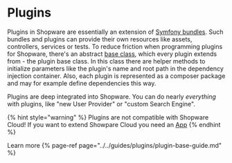 # Plugins

Plugins in Shopware are essentially an extension of [Symfony bundles](https://symfony.com/doc/current/bundles.html#creating-a-bundle).
Such bundles and plugins can provide their own resources like assets, controllers, services or tests.
To reduce friction when programming plugins for Shopware, there's an abstract [base class](../../guides/plugins/plugins/plugin-base-guide.md#create-your-first-plugin), which every plugin extends from - the plugin base class.
In this class there are helper methods to initialize parameters like the plugin's name and root path in the dependency injection container.
Also, each plugin is represented as a composer package and may for example define dependencies this way.

Plugins are deep integrated into Shopware.
You can do nearly *everything* with plugins, like "new User Provider" or "custom Search Engine".

{% hint style="warning" %}
Plugins are not compatible with Shopware Cloud!
If you want to extend Showpare Cloud you need an [App](apps.md)
{% endhint %}

Learn more
{% page-ref page="../../guides/plugins/plugin-base-guide.md" %}
